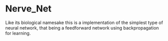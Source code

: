 # Nerve_Net
Like its biological namesake this is a implementation of the simplest type of neural network, that being a feedforward network using backpropagation for learning. 
